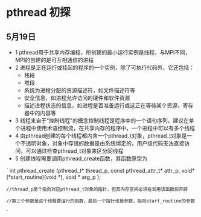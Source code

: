 # pthread 初探
## 5月19日 
* 1 pthread用于共享内存编程，所创建的最小运行实例是线程，与MPI不同，MPI的创建的是可互相通信的进程
* 2 进程是正在运行或挂起的程序的一个实例，除了可执行代码外，它还包括：
    * 栈段
    * 堆段
    * 系统为进程分配的资源描述符，如文件描述符等
    * 安全信息，如进程允许访问的硬件和软件资源
    * 描述进程状态的信息，如进程是否准备运行或这正在等待某个资源，寄存器中的内容等
* 3 线程来自于"控制线程"的概念控制线程是程序中的一个语句序列，建议在单个进程中使用术语控制流，在共享内存的程序中，一个进程中可以有多个线程
* 4 由pthread创建的每个线程都内含一个pthread_t对象，pthread_t对象是一个不透明对象，对象中存储的数据是由系统绑定的，用户级代码无法直接访问，可以通过检查pthread_t对象来区分同线程
* 5 创建线程需要调用pthread_create函数，其函数原型为

`
    int pthread_create (pthread_t* thread_p, const pthread_attr_t* attr_p, 
                        void* (*start_routine)(void *), void * arg_p );

    //thread_p是个指向对应pthread_t对象的指针，但其内存空间必须在调用该函数前开辟
    
    //第三个参数是这个线程要运行的函数，最后一个指针也是参数，指向start_routine的参数

`